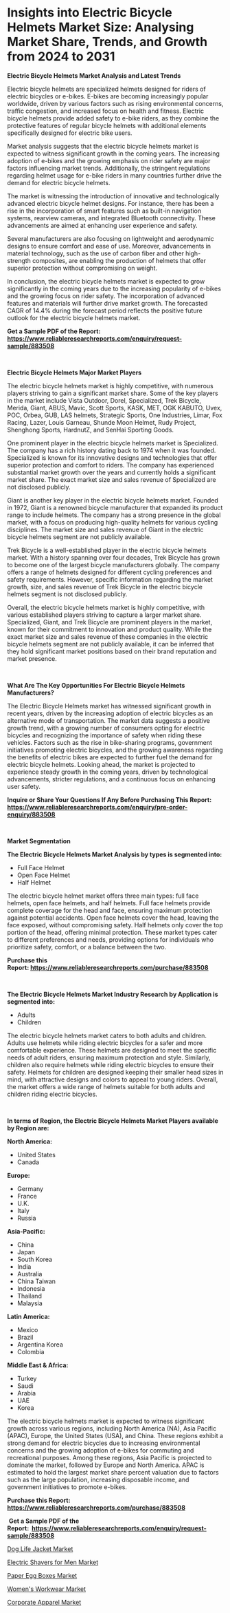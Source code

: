 <p><h1>Insights into Electric Bicycle Helmets Market Size: Analysing Market Share, Trends, and Growth from 2024 to 2031</h1></p><p><strong>Electric Bicycle Helmets Market Analysis and Latest Trends</strong></p>
<p><p>Electric bicycle helmets are specialized helmets designed for riders of electric bicycles or e-bikes. E-bikes are becoming increasingly popular worldwide, driven by various factors such as rising environmental concerns, traffic congestion, and increased focus on health and fitness. Electric bicycle helmets provide added safety to e-bike riders, as they combine the protective features of regular bicycle helmets with additional elements specifically designed for electric bike users.</p><p>Market analysis suggests that the electric bicycle helmets market is expected to witness significant growth in the coming years. The increasing adoption of e-bikes and the growing emphasis on rider safety are major factors influencing market trends. Additionally, the stringent regulations regarding helmet usage for e-bike riders in many countries further drive the demand for electric bicycle helmets.</p><p>The market is witnessing the introduction of innovative and technologically advanced electric bicycle helmet designs. For instance, there has been a rise in the incorporation of smart features such as built-in navigation systems, rearview cameras, and integrated Bluetooth connectivity. These advancements are aimed at enhancing user experience and safety.</p><p>Several manufacturers are also focusing on lightweight and aerodynamic designs to ensure comfort and ease of use. Moreover, advancements in material technology, such as the use of carbon fiber and other high-strength composites, are enabling the production of helmets that offer superior protection without compromising on weight.</p><p>In conclusion, the electric bicycle helmets market is expected to grow significantly in the coming years due to the increasing popularity of e-bikes and the growing focus on rider safety. The incorporation of advanced features and materials will further drive market growth. The forecasted CAGR of 14.4% during the forecast period reflects the positive future outlook for the electric bicycle helmets market.</p></p>
<p><strong>Get a Sample PDF of the Report:&nbsp; <a href="https://www.reliableresearchreports.com/enquiry/request-sample/883508">https://www.reliableresearchreports.com/enquiry/request-sample/883508</a></strong></p>
<p>&nbsp;</p>
<p><strong>Electric Bicycle Helmets Major Market Players</strong></p>
<p><p>The electric bicycle helmets market is highly competitive, with numerous players striving to gain a significant market share. Some of the key players in the market include Vista Outdoor, Dorel, Specialized, Trek Bicycle, Merida, Giant, ABUS, Mavic, Scott Sports, KASK, MET, OGK KABUTO, Uvex, POC, Orbea, GUB, LAS helmets, Strategic Sports, One Industries, Limar, Fox Racing, Lazer, Louis Garneau, Shunde Moon Helmet, Rudy Project, Shenghong Sports, HardnutZ, and SenHai Sporting Goods.</p><p>One prominent player in the electric bicycle helmets market is Specialized. The company has a rich history dating back to 1974 when it was founded. Specialized is known for its innovative designs and technologies that offer superior protection and comfort to riders. The company has experienced substantial market growth over the years and currently holds a significant market share. The exact market size and sales revenue of Specialized are not disclosed publicly.</p><p>Giant is another key player in the electric bicycle helmets market. Founded in 1972, Giant is a renowned bicycle manufacturer that expanded its product range to include helmets. The company has a strong presence in the global market, with a focus on producing high-quality helmets for various cycling disciplines. The market size and sales revenue of Giant in the electric bicycle helmets segment are not publicly available.</p><p>Trek Bicycle is a well-established player in the electric bicycle helmets market. With a history spanning over four decades, Trek Bicycle has grown to become one of the largest bicycle manufacturers globally. The company offers a range of helmets designed for different cycling preferences and safety requirements. However, specific information regarding the market growth, size, and sales revenue of Trek Bicycle in the electric bicycle helmets segment is not disclosed publicly.</p><p>Overall, the electric bicycle helmets market is highly competitive, with various established players striving to capture a larger market share. Specialized, Giant, and Trek Bicycle are prominent players in the market, known for their commitment to innovation and product quality. While the exact market size and sales revenue of these companies in the electric bicycle helmets segment are not publicly available, it can be inferred that they hold significant market positions based on their brand reputation and market presence.</p></p>
<p>&nbsp;</p>
<p><strong>What Are The Key Opportunities For Electric Bicycle Helmets Manufacturers?</strong></p>
<p><p>The Electric Bicycle Helmets market has witnessed significant growth in recent years, driven by the increasing adoption of electric bicycles as an alternative mode of transportation. The market data suggests a positive growth trend, with a growing number of consumers opting for electric bicycles and recognizing the importance of safety when riding these vehicles. Factors such as the rise in bike-sharing programs, government initiatives promoting electric bicycles, and the growing awareness regarding the benefits of electric bikes are expected to further fuel the demand for electric bicycle helmets. Looking ahead, the market is projected to experience steady growth in the coming years, driven by technological advancements, stricter regulations, and a continuous focus on enhancing user safety.</p></p>
<p><strong>Inquire or Share Your Questions If Any Before Purchasing This Report: <a href="https://www.reliableresearchreports.com/enquiry/pre-order-enquiry/883508">https://www.reliableresearchreports.com/enquiry/pre-order-enquiry/883508</a></strong></p>
<p>&nbsp;</p>
<p><strong>Market Segmentation</strong></p>
<p><strong>The Electric Bicycle Helmets Market Analysis by types is segmented into:</strong></p>
<p><ul><li>Full Face Helmet</li><li>Open Face Helmet</li><li>Half Helmet</li></ul></p>
<p><p>The electric bicycle helmet market offers three main types: full face helmets, open face helmets, and half helmets. Full face helmets provide complete coverage for the head and face, ensuring maximum protection against potential accidents. Open face helmets cover the head, leaving the face exposed, without compromising safety. Half helmets only cover the top portion of the head, offering minimal protection. These market types cater to different preferences and needs, providing options for individuals who prioritize safety, comfort, or a balance between the two.</p></p>
<p><strong>Purchase this Report:&nbsp;<a href="https://www.reliableresearchreports.com/purchase/883508">https://www.reliableresearchreports.com/purchase/883508</a></strong></p>
<p>&nbsp;</p>
<p><strong>The Electric Bicycle Helmets Market Industry Research by Application is segmented into:</strong></p>
<p><ul><li>Adults</li><li>Children</li></ul></p>
<p><p>The electric bicycle helmets market caters to both adults and children. Adults use helmets while riding electric bicycles for a safer and more comfortable experience. These helmets are designed to meet the specific needs of adult riders, ensuring maximum protection and style. Similarly, children also require helmets while riding electric bicycles to ensure their safety. Helmets for children are designed keeping their smaller head sizes in mind, with attractive designs and colors to appeal to young riders. Overall, the market offers a wide range of helmets suitable for both adults and children riding electric bicycles.</p></p>
<p>&nbsp;</p>
<p><strong>In terms of Region, the Electric Bicycle Helmets Market Players available by Region are:</strong></p>
<p>
    <p> <strong> North America: </strong>
        <ul>
            <li>United States</li>
            <li>Canada</li>
        </ul>
        </p> 
    <p> <strong> Europe: </strong>
        <ul>
            <li>Germany</li>
            <li>France</li>
            <li>U.K.</li>
            <li>Italy</li>
            <li>Russia</li>
        </ul>
        </p> 
    <p> <strong> Asia-Pacific: </strong>
        <ul>
            <li>China</li>
            <li>Japan</li>
            <li>South Korea</li>
            <li>India</li>
            <li>Australia</li>
            <li>China Taiwan</li>
            <li>Indonesia</li>
            <li>Thailand</li>
            <li>Malaysia</li>
        </ul>
        </p> 
    <p> <strong> Latin America: </strong>
        <ul>
            <li>Mexico</li>
            <li>Brazil</li>
            <li>Argentina Korea</li>
            <li>Colombia</li>
        </ul>
        </p> 
    <p> <strong> Middle East & Africa: </strong>
        <ul>
            <li>Turkey</li>
            <li>Saudi</li>
            <li>Arabia</li>
            <li>UAE</li>
            <li>Korea</li>
        </ul>
    </p>
    </p>
<p><p>The electric bicycle helmets market is expected to witness significant growth across various regions, including North America (NA), Asia Pacific (APAC), Europe, the United States (USA), and China. These regions exhibit a strong demand for electric bicycles due to increasing environmental concerns and the growing adoption of e-bikes for commuting and recreational purposes. Among these regions, Asia Pacific is projected to dominate the market, followed by Europe and North America. APAC is estimated to hold the largest market share percent valuation due to factors such as the large population, increasing disposable income, and government initiatives to promote e-bikes.</p></p>
<p><strong>Purchase this Report: <a href="https://www.reliableresearchreports.com/purchase/883508">https://www.reliableresearchreports.com/purchase/883508</a></strong></p>
<p>&nbsp;<strong>Get a Sample PDF of the Report:&nbsp;&nbsp;<a href="https://www.reliableresearchreports.com/enquiry/request-sample/883508">https://www.reliableresearchreports.com/enquiry/request-sample/883508</a></strong></p>
<p><strong></strong></p>
<p><p><a href="https://github.com/kipkeeva/Market-Research-Report-List-2/blob/main/dog-life-jacket-market.md">Dog Life Jacket Market</a></p><p><a href="https://github.com/kholmovskayalyudmila/Market-Research-Report-List-2/blob/main/electric-shavers-for-men-market.md">Electric Shavers for Men Market</a></p><p><a href="https://github.com/kuntayevaz/Market-Research-Report-List-2/blob/main/paper-egg-boxes-market.md">Paper Egg Boxes Market</a></p><p><a href="https://github.com/zebdakicsin/Market-Research-Report-List-2/blob/main/womens-workwear-market.md">Women's Workwear Market</a></p><p><a href="https://github.com/Krish2023na/Market-Research-Report-List-2/blob/main/corporate-apparel-market.md">Corporate Apparel Market</a></p></p>